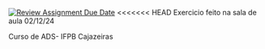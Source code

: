 [![Review Assignment Due Date](https://classroom.github.com/assets/deadline-readme-button-22041afd0340ce965d47ae6ef1cefeee28c7c493a6346c4f15d667ab976d596c.svg)](https://classroom.github.com/a/QPCjFCF7)
<<<<<<< HEAD
Exercicio feito na sala de aula 02/12/24

Curso de ADS- IFPB Cajazeiras
